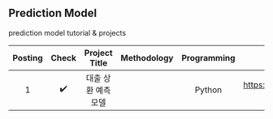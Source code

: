 ## Prediction Model
prediction model tutorial & projects

| Posting | Check | Project Title  | Methodology | Programming | URL |
| :------: |:---: | :----------------------: | :--------------: | :------------: | :--------------: |
| 1 | ✔️ | 대출 상환 예측 모델 |  | Python | https://www.kaggle.com/competitions/home-credit-default-risk/overview |

